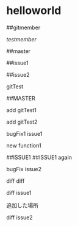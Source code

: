 # helloworld

##gitmember

*testmember*

##master

##issue1

##issue2

gitTest

##MASTER

add gitTest1

add gitTest2

bugFix1 issue1

new function1

##ISSUE1
##ISSUE1 again

bugFix issue2

diff diff

diff issue1

追加した場所

diff issue2
